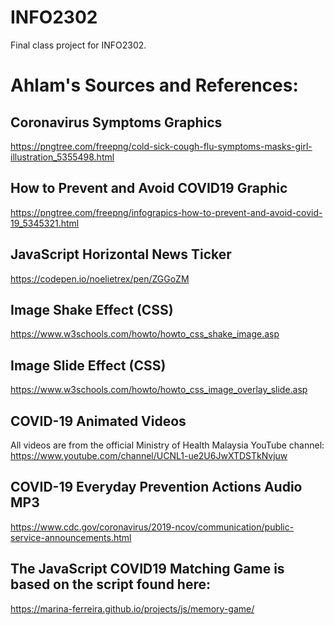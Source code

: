 # INFO2302
Final class project for INFO2302.


# Ahlam's Sources and References:

## Coronavirus Symptoms Graphics
https://pngtree.com/freepng/cold-sick-cough-flu-symptoms-masks-girl-illustration_5355498.html

## How to Prevent and Avoid COVID19 Graphic
https://pngtree.com/freepng/infograpics-how-to-prevent-and-avoid-covid-19_5345321.html

## JavaScript Horizontal News Ticker
https://codepen.io/noelietrex/pen/ZGGoZM

## Image Shake Effect (CSS)
https://www.w3schools.com/howto/howto_css_shake_image.asp

## Image Slide Effect (CSS)
https://www.w3schools.com/howto/howto_css_image_overlay_slide.asp

## COVID-19 Animated Videos
All videos are from the official Ministry of Health Malaysia YouTube channel: https://www.youtube.com/channel/UCNL1-ue2U6JwXTDSTkNvjuw

## COVID-19 Everyday Prevention Actions Audio MP3
https://www.cdc.gov/coronavirus/2019-ncov/communication/public-service-announcements.html

## The JavaScript COVID19 Matching Game is based on the script found here:
https://marina-ferreira.github.io/projects/js/memory-game/
